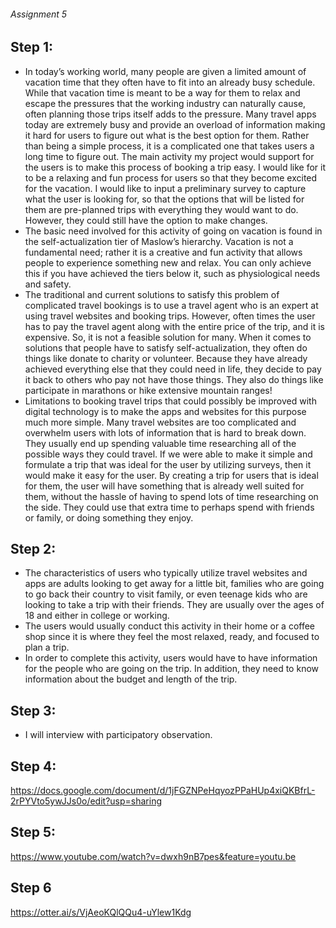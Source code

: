 ###### Assignment 5

## Step 1:
- In today’s working world, many people are given a limited amount of vacation time that they often have to fit into an already busy schedule. While that vacation time is meant to be a way for them to relax and escape the pressures that the working industry can naturally cause, often planning those trips itself adds to the pressure. Many travel apps today are extremely busy and provide an overload of information making it hard for users to figure out what is the best option for them. Rather than being a simple process, it is a complicated one that takes users a long time to figure out. The main activity my project would support for the users is to make this process of booking a trip easy. I would like for it to be a relaxing and fun process for users so that they become excited for the vacation. I would like to input a preliminary survey to capture what the user is looking for, so that the options that will be listed for them are pre-planned trips with everything they would want to do. However, they could still have the option to make changes.
- The basic need involved for this activity of going on vacation is found in the self-actualization tier of Maslow’s hierarchy. Vacation is not a fundamental need; rather it is a creative and fun activity that allows people to experience something new and relax. You can only achieve this if you have achieved the tiers below it, such as physiological needs and safety.
- The traditional and current solutions to satisfy this problem of complicated travel bookings is to use a travel agent who is an expert at using travel websites and booking trips. However, often times the user has to pay the travel agent along with the entire price of the trip, and it is expensive. So, it is not a feasible solution for many. When it comes to solutions that people have to satisfy self-actualization, they often do things like donate to charity or volunteer. Because they have already achieved everything else that they could need in life, they decide to pay it back to others who pay not have those things. They also do things like participate in marathons or hike extensive mountain ranges!
- Limitations to booking travel trips that could possibly be improved with digital technology is to make the apps and websites for this purpose much more simple. Many travel websites are too complicated and overwhelm users with lots of information that is hard to break down. They usually end up spending valuable time researching all of the possible ways they could travel. If we were able to make it simple and formulate a trip that was ideal for the user by utilizing surveys, then it would make it easy for the user. By creating a trip for users that is ideal for them, the user will have something that is already well suited for them, without the hassle of having to spend lots of time researching on the side. They could use that extra time to perhaps spend with friends or family, or doing something they enjoy.

## Step 2:
- The characteristics of users who typically utilize travel websites and apps are adults looking to get away for a little bit, families who are going to go back their country to visit family, or even teenage kids who are looking to take a trip with their friends. They are usually over the ages of 18 and either in college or working.
- The users would usually conduct this activity in their home or a coffee shop since it is where they feel the most relaxed, ready, and focused to plan a trip.
- In order to complete this activity, users would have to have information for the people who are going on the trip. In addition, they need to know information about the budget and length of the trip.

## Step 3:
- I will interview with participatory observation.

## Step 4:
https://docs.google.com/document/d/1jFGZNPeHqyozPPaHUp4xiQKBfrL-2rPYVto5ywJJs0o/edit?usp=sharing


## Step 5:
https://www.youtube.com/watch?v=dwxh9nB7pes&feature=youtu.be

## Step 6
https://otter.ai/s/VjAeoKQlQQu4-uYlew1Kdg

